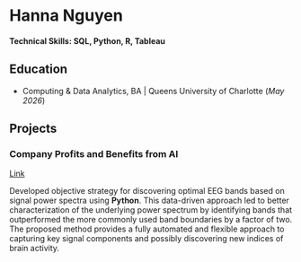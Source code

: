 # Hanna Nguyen

#### Technical Skills: SQL, Python, R, Tableau

## Education
- Computing & Data Analytics, BA | Queens University of Charlotte (_May 2026_)

## Projects
### Company Profits and Benefits from AI
[Link]([https://www.mdpi.com/1424-8220/22/8/3048](https://prod-useast-b.online.tableau.com/t/nguyenh/views/RetailCompaniesProject/Dashboard1))

Developed objective strategy for discovering optimal EEG bands based on signal power spectra using **Python**. This data-driven approach led to better characterization of the underlying power spectrum by identifying bands that outperformed the more commonly used band boundaries by a factor of two. The proposed method provides a fully automated and flexible approach to capturing key signal components and possibly discovering new indices of brain activity.



